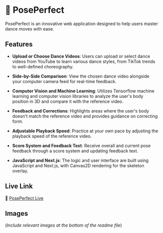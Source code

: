 # 🌟 PosePerfect

PosePerfect is an innovative web application designed to help users master dance moves with ease.

## Features

- **Upload or Choose Dance Videos**: Users can upload or select dance videos from YouTube to learn various dance styles, from TikTok trends to well-defined choreography.

- **Side-by-Side Comparison**: View the chosen dance video alongside your computer camera feed for real-time feedback.

- **Computer Vision and Machine Learning**: Utilizes Tensorflow machine learning and computer vision libraries to analyze the user's body position in 3D and compare it with the reference video.

- **Feedback and Corrections**: Highlights areas where the user's body doesn't match the reference video and provides guidance on correcting form.

- **Adjustable Playback Speed**: Practice at your own pace by adjusting the playback speed of the reference video.

- **Score System and Feedback Text**: Receive overall and current pose feedback through a score system and updating feedback text.

- **JavaScript and Next.js**: The logic and user interface are built using JavaScript and Next.js, with Canvas2D rendering for the skeleton overlay.

## Live Link

🔗 [PosePerfect Live](https://pose-perfectt-live.vercel.app/)

## Images

(*Include relevant images at the bottom of the readme file*)

